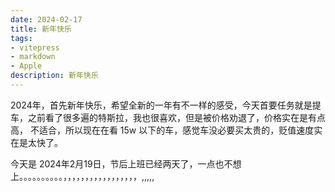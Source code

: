 ```yaml
---
date: 2024-02-17
title: 新年快乐
tags:
- vitepress
- markdown
- Apple
description: 新年快乐
---
```

<meta name="referrer" content="no-referrer" />
2024年，首先新年快乐，希望全新的一年有不一样的感受，今天首要任务就是提车，之前看了很多遍的特斯拉，我也很喜欢，但是被价格劝退了，价格实在是有点高，
不适合，所以现在在看 15w 以下的车，感觉车没必要买太贵的，贬值速度实在是太快了。

今天是 2024年2月19日，节后上班已经两天了，一点也不想上。。。。。。。。。。，，，，，，，，，，，，，，，，，,,,,,


    


















